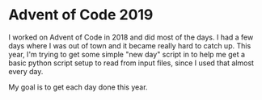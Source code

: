# Advent of Code 2019

I worked on Advent of Code in 2018 and did most of the days. I had a few days where I was out of town and it became really hard to catch up. This year, I'm trying to get some simple "new day" script in to help me get a basic python script setup to read from input files, since I used that almost every day.

My goal is to get each day done this year.


